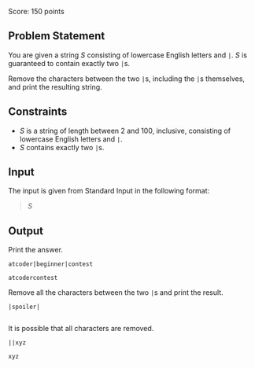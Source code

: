 Score: $150$ points

## Problem Statement

You are given a string $S$ consisting of lowercase English letters and `|`. $S$ is guaranteed to contain exactly two `|`s.

Remove the characters between the two `|`s, including the `|`s themselves, and print the resulting string.

## Constraints

- $S$ is a string of length between $2$ and $100$, inclusive, consisting of lowercase English letters and `|`.
- $S$ contains exactly two `|`s.

## Input

The input is given from Standard Input in the following format:

> $S$

## Output

Print the answer.

```input1
atcoder|beginner|contest
```

```output1
atcodercontest
```

Remove all the characters between the two `|`s and print the result.

```input2
|spoiler|
```

```output2

```

It is possible that all characters are removed.

```input3
||xyz
```

```output3
xyz
```